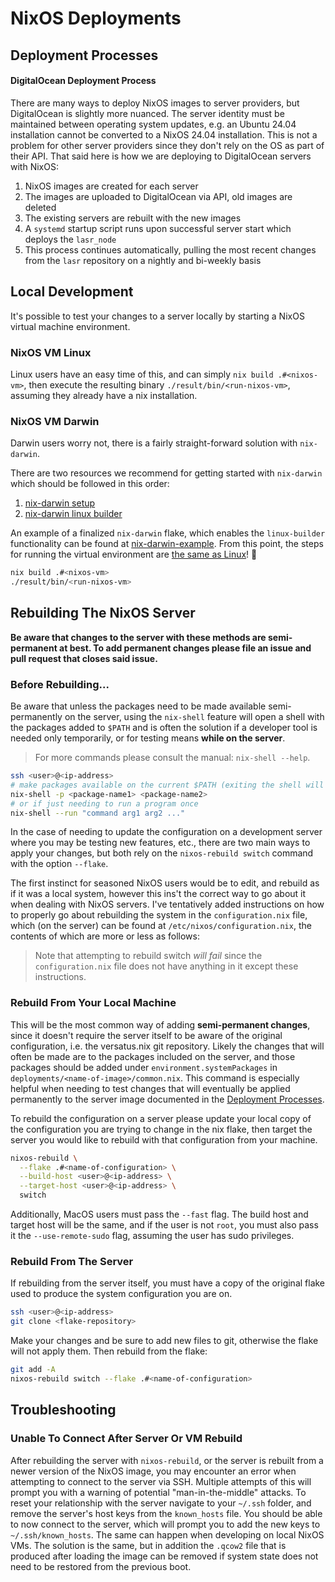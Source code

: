 # NixOS Deployments

## Deployment Processes

#### DigitalOcean Deployment Process

There are many ways to deploy NixOS images to server providers, but DigitalOcean is slightly more nuanced.
The server identity must be maintained between operating system updates, e.g. an Ubuntu 24.04 installation
cannot be converted to a NixOS 24.04 installation. This is not a problem for other server providers since
they don't rely on the OS as part of their API. That said here is how we are deploying to DigitalOcean
servers with NixOS:

1. NixOS images are created for each server
2. The images are uploaded to DigitalOcean via API, old images are deleted
3. The existing servers are rebuilt with the new images
4. A `systemd` startup script runs upon successful server start which deploys the `lasr_node`
5. This process continues automatically, pulling the most recent changes from the `lasr` repository on a nightly and bi-weekly basis

## Local Development
It's possible to test your changes to a server locally by starting a NixOS virtual machine environment.

### NixOS VM Linux
Linux users have an easy time of this, and can simply `nix build .#<nixos-vm>`, then execute the resulting binary `./result/bin/<run-nixos-vm>`,
assuming they already have a nix installation.

### NixOS VM Darwin
Darwin users worry not, there is a fairly straight-forward solution with `nix-darwin`.

There are two resources we recommend for getting started with `nix-darwin` which should be followed in this order:
1. [nix-darwin setup](https://nixcademy.com/2024/01/15/nix-on-macos/#step-2-going-declarative-with-nix-darwin) 
2. [nix-darwin linux builder](https://nixcademy.com/2024/02/12/macos-linux-builder/#the-nix-darwin-option)

An example of a finalized `nix-darwin` flake, which enables the `linux-builder` functionality can be found at [nix-darwin-example](./nix-darwin).
From this point, the steps for running the virtual environment are [the same as Linux](#nixos-vm-linux)! 🎉
```sh
nix build .#<nixos-vm>
./result/bin/<run-nixos-vm>
```

## Rebuilding The NixOS Server
**Be aware that changes to the server with these methods are semi-permanent at best. To add permanent changes please file
an issue and pull request that closes said issue.**

### Before Rebuilding...
Be aware that unless the packages need to be made available semi-permanently on the server,
using the `nix-shell` feature will open a shell with the packages added to `$PATH`
and is often the solution if a developer tool is needed only temporarily, or for testing means **while on the server**.
> For more commands please consult the manual: `nix-shell --help`.

```sh
ssh <user>@<ip-address>
# make packages available on the current $PATH (exiting the shell will remove them)
nix-shell -p <package-name1> <package-name2>
# or if just needing to run a program once
nix-shell --run "command arg1 arg2 ..."
```

In the case of needing to update the configuration on a development server where you may be testing new features, etc., 
there are two main ways to apply your changes, but both rely on the `nixos-rebuild switch` command with the option `--flake`.

The first instinct for seasoned NixOS users would be to edit, and rebuild as if it was a local system, however this ins't
the correct way to go about it when dealing with NixOS servers. I've tentatively added instructions on how to properly go
about rebuilding the system in the `configuration.nix` file, which (on the server) can be found at `/etc/nixos/configuration.nix`,
the contents of which are more or less as follows:
> Note that attempting to rebuild switch _will fail_ since the `configuration.nix` file does not have anything in it except these instructions.

### Rebuild From Your Local Machine
This will be the most common way of adding **semi-permanent changes**, since it doesn't require the server
itself to be aware of the original configuration, i.e. the versatus.nix git repository.
Likely the changes that will often be made are to the packages included on the server,
and those packages should be added under `environment.systemPackages` in `deployments/<name-of-image>/common.nix`.
This command is especially helpful when needing to test changes that will eventually be applied permanently
to the server image documented in the [Deployment Processes](#deployment-processes).

To rebuild the configuration on a server please update your local copy of
the configuration you are trying to change in the nix flake, then target the server
you would like to rebuild with that configuration from your machine.

```sh
nixos-rebuild \
  --flake .#<name-of-configuration> \
  --build-host <user>@<ip-address> \
  --target-host <user>@<ip-address> \
  switch
```

Additionally, MacOS users must pass the `--fast` flag.
The build host and target host will be the same, and if the user is not `root`, you must
also pass it the `--use-remote-sudo` flag, assuming the user has sudo privileges.

### Rebuild From The Server
If rebuilding from the server itself, you must have a copy of the original flake used
to produce the system configuration you are on.

```sh
ssh <user>@<ip-address>
git clone <flake-repository>
```

Make your changes and be sure to add new files to git, otherwise the flake will not apply them.
Then rebuild from the flake:

```sh
git add -A
nixos-rebuild switch --flake .#<name-of-configuration>
```

## Troubleshooting

### Unable To Connect After Server Or VM Rebuild
After rebuilding the server with `nixos-rebuild`, or the server is rebuilt from a newer
version of the NixOS image, you may encounter an error when attempting to connect to the
server via SSH. Multiple attempts of this will prompt you with a warning of potential
"man-in-the-middle" attacks. To reset your relationship with the server navigate to your
`~/.ssh` folder, and remove the server's host keys from the `known_hosts` file. You should
be able to now connect to the server, which will prompt you to add the new keys to `~/.ssh/known_hosts`. 
The same can happen when developing on local NixOS VMs. The solution is the same, but in
addition the `.qcow2` file that is produced after loading the image can be removed if
system state does not need to be restored from the previous boot.
